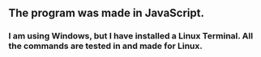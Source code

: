 ## **The program was made in JavaScript.** 
### I am using Windows, but I have installed a Linux Terminal. All the commands are tested in and made for Linux. 


